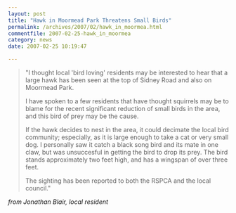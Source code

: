 ```yaml
---
layout: post
title: "Hawk in Moormead Park Threatens Small Birds"
permalink: /archives/2007/02/hawk_in_moormea.html
commentfile: 2007-02-25-hawk_in_moormea
category: news
date: 2007-02-25 10:19:47

---
```


> "I thought local 'bird loving' residents may be interested to hear that a large hawk has been seen at the top of Sidney Road and also on Moormead Park.
> 
>  I have spoken to a few residents that have thought squirrels may be to blame for the recent significant reduction of small birds in the area, and this bird of prey may be the cause.
> 
>  If the hawk decides to nest in the area, it could decimate the local bird community; especially, as it is large enough to take a cat or very small dog. I personally saw it catch a black song bird and its mate in one claw, but was unsuccesful in getting the bird to drop its prey. The bird stands approximately two feet high, and has a wingspan of over three feet.
> 
>  The sighting has been reported to both the RSPCA and the local council."
> 
 <em>from Jonathan Blair, local resident</em>
